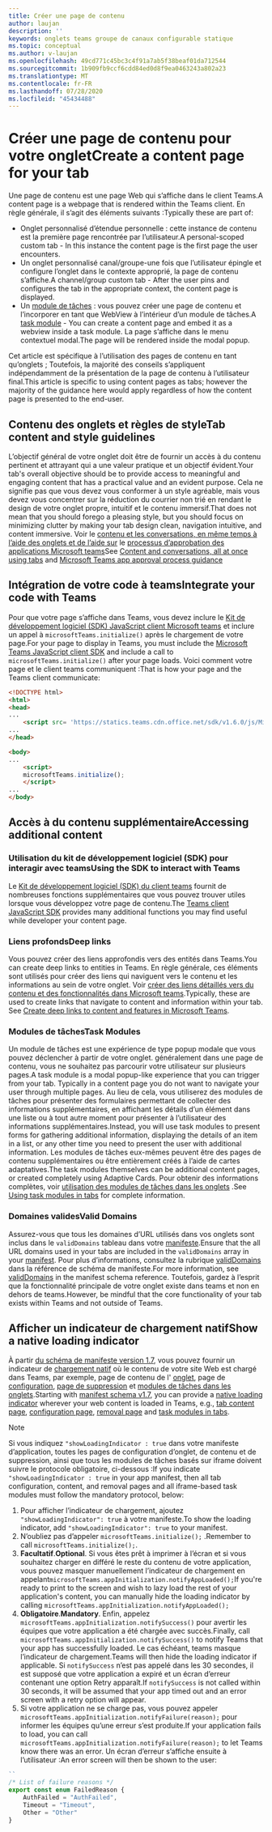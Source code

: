 ```yaml
---
title: Créer une page de contenu
author: laujan
description: ''
keywords: onglets teams groupe de canaux configurable statique
ms.topic: conceptual
ms.author: v-laujan
ms.openlocfilehash: 49cd771c45bc3c4f91a7ab5f38beaf01da712544
ms.sourcegitcommit: 1b909fb9ccf6cdd84ed0d8f9ea0463243a802a23
ms.translationtype: MT
ms.contentlocale: fr-FR
ms.lasthandoff: 07/28/2020
ms.locfileid: "45434488"
---
```

# <a name="create-a-content-page-for-your-tab"></a><span data-ttu-id="73e13-103">Créer une page de contenu pour votre onglet</span><span class="sxs-lookup"><span data-stu-id="73e13-103">Create a content page for your tab</span></span>

<span data-ttu-id="73e13-104">Une page de contenu est une page Web qui s’affiche dans le client Teams.</span><span class="sxs-lookup"><span data-stu-id="73e13-104">A content page is a webpage that is rendered within the Teams client.</span></span> <span data-ttu-id="73e13-105">En règle générale, il s’agit des éléments suivants :</span><span class="sxs-lookup"><span data-stu-id="73e13-105">Typically these are part of:</span></span>

* <span data-ttu-id="73e13-106">Onglet personnalisé d’étendue personnelle : cette instance de contenu est la première page rencontrée par l’utilisateur.</span><span class="sxs-lookup"><span data-stu-id="73e13-106">A personal-scoped custom tab - In this instance the content page is the first page the user encounters.</span></span>
* <span data-ttu-id="73e13-107">Un onglet personnalisé canal/groupe-une fois que l’utilisateur épingle et configure l’onglet dans le contexte approprié, la page de contenu s’affiche.</span><span class="sxs-lookup"><span data-stu-id="73e13-107">A channel/group custom tab - After the user pins and configures the tab in the appropriate context, the content page is displayed.</span></span>
* <span data-ttu-id="73e13-108">Un [module de tâches](~/task-modules-and-cards/what-are-task-modules.md) : vous pouvez créer une page de contenu et l’incorporer en tant que WebView à l’intérieur d’un module de tâches.</span><span class="sxs-lookup"><span data-stu-id="73e13-108">A [task module](~/task-modules-and-cards/what-are-task-modules.md) - You can create a content page and embed it as a webview inside a task module.</span></span> <span data-ttu-id="73e13-109">La page s’affiche dans le menu contextuel modal.</span><span class="sxs-lookup"><span data-stu-id="73e13-109">The page will be rendered inside the modal popup.</span></span>

<span data-ttu-id="73e13-110">Cet article est spécifique à l’utilisation des pages de contenu en tant qu’onglets ; Toutefois, la majorité des conseils s’appliquent indépendamment de la présentation de la page de contenu à l’utilisateur final.</span><span class="sxs-lookup"><span data-stu-id="73e13-110">This article is specific to using content pages as tabs; however the majority of the guidance here would apply regardless of how the content page is presented to the end-user.</span></span>

## <a name="tab-content-and-style-guidelines"></a><span data-ttu-id="73e13-111">Contenu des onglets et règles de style</span><span class="sxs-lookup"><span data-stu-id="73e13-111">Tab content and style guidelines</span></span>

<span data-ttu-id="73e13-112">L’objectif général de votre onglet doit être de fournir un accès à du contenu pertinent et attrayant qui a une valeur pratique et un objectif évident.</span><span class="sxs-lookup"><span data-stu-id="73e13-112">Your tab's overall objective should be to provide access to meaningful and engaging content that has a practical value and an evident purpose.</span></span> <span data-ttu-id="73e13-113">Cela ne signifie pas que vous devez vous conformer à un style agréable, mais vous devez vous concentrer sur la réduction du courrier non trié en rendant le design de votre onglet propre, intuitif et le contenu immersif.</span><span class="sxs-lookup"><span data-stu-id="73e13-113">That does not mean that you should forego a pleasing style, but you should focus on minimizing clutter by making your tab design clean, navigation intuitive, and content immersive.</span></span> <span data-ttu-id="73e13-114">Voir le [contenu et les conversations, en même temps à l’aide des onglets et de l’aide sur](~/tabs/design/tabs.md) le [processus d’approbation des applications Microsoft teams](~/concepts/deploy-and-publish/appsource/prepare/frequently-failed-cases.md)</span><span class="sxs-lookup"><span data-stu-id="73e13-114">See [Content and conversations, all at once using tabs](~/tabs/design/tabs.md) and [Microsoft Teams app approval process guidance](~/concepts/deploy-and-publish/appsource/prepare/frequently-failed-cases.md)</span></span>

## <a name="integrate-your-code-with-teams"></a><span data-ttu-id="73e13-115">Intégration de votre code à teams</span><span class="sxs-lookup"><span data-stu-id="73e13-115">Integrate your code with Teams</span></span>

<span data-ttu-id="73e13-116">Pour que votre page s’affiche dans Teams, vous devez inclure le [Kit de développement logiciel (SDK) JavaScript client Microsoft teams](/javascript/api/overview/msteams-client?view=msteams-client-js-latest) et inclure un appel à `microsoftTeams.initialize()` après le chargement de votre page.</span><span class="sxs-lookup"><span data-stu-id="73e13-116">For your page to display in Teams, you must include the [Microsoft Teams JavaScript client SDK](/javascript/api/overview/msteams-client?view=msteams-client-js-latest) and include a call to `microsoftTeams.initialize()` after your page loads.</span></span> <span data-ttu-id="73e13-117">Voici comment votre page et le client teams communiquent :</span><span class="sxs-lookup"><span data-stu-id="73e13-117">That is how your page and the Teams client communicate:</span></span>

```html
<!DOCTYPE html>
<html>
<head>
...
    <script src= 'https://statics.teams.cdn.office.net/sdk/v1.6.0/js/MicrosoftTeams.min.js'></script>
...
</head>

<body>
...
    <script>
    microsoftTeams.initialize();
    </script>
...
</body>
```

## <a name="accessing-additional-content"></a><span data-ttu-id="73e13-118">Accès à du contenu supplémentaire</span><span class="sxs-lookup"><span data-stu-id="73e13-118">Accessing additional content</span></span>

### <a name="using-the-sdk-to-interact-with-teams"></a><span data-ttu-id="73e13-119">Utilisation du kit de développement logiciel (SDK) pour interagir avec teams</span><span class="sxs-lookup"><span data-stu-id="73e13-119">Using the SDK to interact with Teams</span></span>

<span data-ttu-id="73e13-120">Le [Kit de développement logiciel (SDK) du client teams](~/tabs/how-to/using-teams-client-sdk.md) fournit de nombreuses fonctions supplémentaires que vous pouvez trouver utiles lorsque vous développez votre page de contenu.</span><span class="sxs-lookup"><span data-stu-id="73e13-120">The [Teams client JavaScript SDK](~/tabs/how-to/using-teams-client-sdk.md) provides many additional functions you may find useful while developer your content page.</span></span>

### <a name="deep-links"></a><span data-ttu-id="73e13-121">Liens profonds</span><span class="sxs-lookup"><span data-stu-id="73e13-121">Deep links</span></span>

<span data-ttu-id="73e13-122">Vous pouvez créer des liens approfondis vers des entités dans Teams.</span><span class="sxs-lookup"><span data-stu-id="73e13-122">You can create deep links to entities in Teams.</span></span> <span data-ttu-id="73e13-123">En règle générale, ces éléments sont utilisés pour créer des liens qui naviguent vers le contenu et les informations au sein de votre onglet. Voir [créer des liens détaillés vers du contenu et des fonctionnalités dans Microsoft teams](~/concepts/build-and-test/deep-links.md).</span><span class="sxs-lookup"><span data-stu-id="73e13-123">Typically, these are used to create links that navigate to content and information within your tab. See [Create deep links to content and features in Microsoft Teams](~/concepts/build-and-test/deep-links.md).</span></span>

### <a name="task-modules"></a><span data-ttu-id="73e13-124">Modules de tâches</span><span class="sxs-lookup"><span data-stu-id="73e13-124">Task Modules</span></span>

<span data-ttu-id="73e13-125">Un module de tâches est une expérience de type popup modale que vous pouvez déclencher à partir de votre onglet. généralement dans une page de contenu, vous ne souhaitez pas parcourir votre utilisateur sur plusieurs pages.</span><span class="sxs-lookup"><span data-stu-id="73e13-125">A task module is a modal popup-like experience that you can trigger from your tab. Typically in a content page you do not want to navigate your user through multiple pages.</span></span> <span data-ttu-id="73e13-126">Au lieu de cela, vous utiliserez des modules de tâches pour présenter des formulaires permettant de collecter des informations supplémentaires, en affichant les détails d’un élément dans une liste ou à tout autre moment pour présenter à l’utilisateur des informations supplémentaires.</span><span class="sxs-lookup"><span data-stu-id="73e13-126">Instead, you will use task modules to present forms for gathering additional information, displaying the details of an item in a list, or any other time you need to present the user with additional information.</span></span> <span data-ttu-id="73e13-127">Les modules de tâches eux-mêmes peuvent être des pages de contenu supplémentaires ou être entièrement créés à l’aide de cartes adaptatives.</span><span class="sxs-lookup"><span data-stu-id="73e13-127">The task modules themselves can be additional content pages, or created completely using Adaptive Cards.</span></span> <span data-ttu-id="73e13-128">Pour obtenir des informations complètes, voir [utilisation des modules de tâches dans les onglets](~/task-modules-and-cards/task-modules/task-modules-tabs.md) .</span><span class="sxs-lookup"><span data-stu-id="73e13-128">See [Using task modules in tabs](~/task-modules-and-cards/task-modules/task-modules-tabs.md) for complete information.</span></span>

### <a name="valid-domains"></a><span data-ttu-id="73e13-129">Domaines valides</span><span class="sxs-lookup"><span data-stu-id="73e13-129">Valid Domains</span></span>

<span data-ttu-id="73e13-130">Assurez-vous que tous les domaines d’URL utilisés dans vos onglets sont inclus dans le `validDomains` tableau dans votre [manifeste](~/concepts/build-and-test/apps-package.md).</span><span class="sxs-lookup"><span data-stu-id="73e13-130">Ensure that the all URL domains used in your tabs are included in the `validDomains` array in your [manifest](~/concepts/build-and-test/apps-package.md).</span></span> <span data-ttu-id="73e13-131">Pour plus d’informations, consultez la rubrique [validDomains](~/resources/schema/manifest-schema.md#validdomains) dans la référence de schéma de manifeste.</span><span class="sxs-lookup"><span data-stu-id="73e13-131">For more information, see [validDomains](~/resources/schema/manifest-schema.md#validdomains) in the manifest schema reference.</span></span> <span data-ttu-id="73e13-132">Toutefois, gardez à l’esprit que la fonctionnalité principale de votre onglet existe dans teams et non en dehors de teams.</span><span class="sxs-lookup"><span data-stu-id="73e13-132">However, be mindful that the core functionality of your tab exists within Teams and not outside of Teams.</span></span>

## <a name="show-a-native-loading-indicator"></a><span data-ttu-id="73e13-133">Afficher un indicateur de chargement natif</span><span class="sxs-lookup"><span data-stu-id="73e13-133">Show a native loading indicator</span></span>

<span data-ttu-id="73e13-134">À partir [du schéma de manifeste version 1.7](../../../resources/schema/manifest-schema.md), vous pouvez fournir un indicateur de [chargement natif](../../../resources/schema/manifest-schema.md#showloadingindicator) où le contenu de votre site Web est chargé dans Teams, par exemple, page de contenu de l' [onglet](#integrate-your-code-with-teams), page de [configuration](configuration-page.md), [page de suppression](removal-page.md) et [modules de tâches dans les onglets](../../../task-modules-and-cards/task-modules/task-modules-tabs.md).</span><span class="sxs-lookup"><span data-stu-id="73e13-134">Starting with [manifest schema v1.7](../../../resources/schema/manifest-schema.md), you can provide a [native loading indicator](../../../resources/schema/manifest-schema.md#showloadingindicator) wherever your web content is loaded in Teams, e.g., [tab content page](#integrate-your-code-with-teams), [configuration page](configuration-page.md), [removal page](removal-page.md) and [task modules in tabs](../../../task-modules-and-cards/task-modules/task-modules-tabs.md).</span></span>

> [!NOTE]
> <span data-ttu-id="73e13-135">Si vous indiquez `"showLoadingIndicator : true` dans votre manifeste d’application, toutes les pages de configuration d’onglet, de contenu et de suppression, ainsi que tous les modules de tâches basés sur iframe doivent suivre le protocole obligatoire, ci-dessous :</span><span class="sxs-lookup"><span data-stu-id="73e13-135">If you indicate  `"showLoadingIndicator : true`  in your app manifest, then all tab configuration, content, and removal pages and all iframe-based task modules must follow the mandatory protocol, below:</span></span>

1. <span data-ttu-id="73e13-136">Pour afficher l’indicateur de chargement, ajoutez `"showLoadingIndicator": true` à votre manifeste.</span><span class="sxs-lookup"><span data-stu-id="73e13-136">To show the loading indicator, add `"showLoadingIndicator": true` to your manifest.</span></span> 
2. <span data-ttu-id="73e13-137">N’oubliez pas d’appeler `microsoftTeams.initialize();` .</span><span class="sxs-lookup"><span data-stu-id="73e13-137">Remember to call `microsoftTeams.initialize();`.</span></span>
3. <span data-ttu-id="73e13-138">**Facultatif**.</span><span class="sxs-lookup"><span data-stu-id="73e13-138">**Optional**.</span></span> <span data-ttu-id="73e13-139">Si vous êtes prêt à imprimer à l’écran et si vous souhaitez charger en différé le reste du contenu de votre application, vous pouvez masquer manuellement l’indicateur de chargement en appelant`microsoftTeams.appInitialization.notifyAppLoaded();`</span><span class="sxs-lookup"><span data-stu-id="73e13-139">If you're ready to print to the screen and wish to lazy load the rest of your application's content, you can manually hide the loading indicator by calling `microsoftTeams.appInitialization.notifyAppLoaded();`</span></span>
4. <span data-ttu-id="73e13-140">**Obligatoire**.</span><span class="sxs-lookup"><span data-stu-id="73e13-140">**Mandatory**.</span></span> <span data-ttu-id="73e13-141">Enfin, appelez `microsoftTeams.appInitialization.notifySuccess()` pour avertir les équipes que votre application a été chargée avec succès.</span><span class="sxs-lookup"><span data-stu-id="73e13-141">Finally, call `microsoftTeams.appInitialization.notifySuccess()` to notify Teams that your app has successfully loaded.</span></span> <span data-ttu-id="73e13-142">Le cas échéant, teams masque l’indicateur de chargement.</span><span class="sxs-lookup"><span data-stu-id="73e13-142">Teams will then hide the loading indicator if applicable.</span></span> <span data-ttu-id="73e13-143">Si `notifySuccess` n’est pas appelé dans les 30 secondes, il est supposé que votre application a expiré et un écran d’erreur contenant une option Retry apparaît.</span><span class="sxs-lookup"><span data-stu-id="73e13-143">If  `notifySuccess`  is not called within 30 seconds, it will be assumed that your app timed out and an error screen with a retry option will appear.</span></span>
5. <span data-ttu-id="73e13-144">Si votre application ne se charge pas, vous pouvez appeler `microsoftTeams.appInitialization.notifyFailure(reason);` pour informer les équipes qu’une erreur s’est produite.</span><span class="sxs-lookup"><span data-stu-id="73e13-144">If your application fails to load, you can call `microsoftTeams.appInitialization.notifyFailure(reason);` to let Teams know there was an error.</span></span> <span data-ttu-id="73e13-145">Un écran d’erreur s’affiche ensuite à l’utilisateur :</span><span class="sxs-lookup"><span data-stu-id="73e13-145">An error screen will then be shown to the user:</span></span>

```typescript
``
/* List of failure reasons */
export const enum FailedReason {
    AuthFailed = "AuthFailed",
    Timeout = "Timeout",
    Other = "Other"
}
```
>
